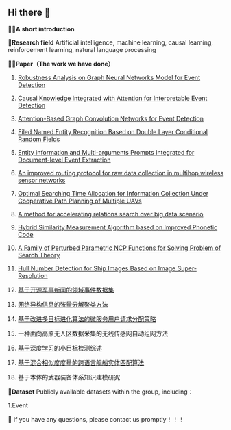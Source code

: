 ## Hi there 👋

🙋‍♀️**A short introduction** 

🌈**Research field** Artificial intelligence, machine learning, causal learning, reinforcement learning, natural language processing

👩‍💻**Paper（The work we have done）**

1. [Robustness Analysis on Graph Neural Networks Model for Event Detection](https://www.sciencedirect.com/science/article/pii/S0950705125002680)

2. [Causal Knowledge Integrated with Attention for Interpretable Event Detection](https://ieeexplore.ieee.org/document/10429095)
   
3. [Attention-Based Graph Convolution Networks for Event Detection](https://ieeexplore.ieee.org/abstract/document/9619647)

4. [Filed Named Entity Recognition Based on Double Layer Conditional Random Fields](https://ieeexplore.ieee.org/document/10429568)
   
6. [Entity information and Multi-arguments Prompts Integrated for Document-level Event Extraction]()

7. [An improved routing protocol for raw data collection in multihop wireless sensor networks](https://www.sciencedirect.com/science/article/pii/S0140366422000597)

8. [Optimal Searching Time Allocation for Information Collection Under Cooperative Path Planning of Multiple UAVs](https://ieeexplore.ieee.org/abstract/document/9581056)

9. [A method for accelerating relations search over big data scenario](https://dl.acm.org/doi/10.1145/3579654.3579686)

10. [Hybrid Similarity Measurement Algorithm based on Improved Phonetic Code](https://ieeexplore.ieee.org/document/9874206)

11. [A Family of Perturbed Parametric NCP Functions for Solving Problem of Search Theory](extension://ngbkcglbmlglgldjfcnhaijeecaccgfi/https://dl.acm.org/doi/pdf/10.1145/3474198.3478180)

12. [Hull Number Detection for Ship Images Based on Image Super-Resolution](https://ieeexplore.ieee.org/document/9263636)

13. [基于开源军事新闻的领域事件数据集](https://d.wanfangdata.com.cn/periodical/zgkxsj202301031)

14. [网络异构信息的张量分解聚类方法](https://d.wanfangdata.com.cn/periodical/gfkjdxxb201805022)

15. [基于改进多目标进化算法的微服务用户请求分配策略](https://d.wanfangdata.com.cn/periodical/jsjkx202110045)

16. 一种面向高原无人区数据采集的无线传感网自动组网方法

17. [基于深度学习的小目标检测综述](https://d.wanfangdata.com.cn/periodical/jsjgcykx202108012)

18. [基于混合相似度度量的跨语言舰船实体匹配算法](https://d.wanfangdata.com.cn/periodical/zzdxxb202204002)

19. 基于本体的武器装备体系知识建模研究


🍿**Dataset**  Publicly available datasets within the group, including：

1.Event

🧙 If you have any questions, please contact us promptly！！！
